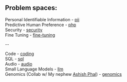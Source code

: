 ## Problem spaces:

Personal Identifiable Information - [pii](pii)  
Predictive Human Preference - [php](php)  
Security - [security](security)  
Fine Tuning - [fine-tuning](fine-tuning)  

--

Code - [coding](coding)  
SQL - [sql](sql)  
Audio - [audio](audio)  
Small Language Models - [llm](llm)  
Genomics (Collab w/ My nephew [Ashish Phal](https://www.linkedin.com/in/ashish-phal-548b37125/)) - [genomics](genomics)  


